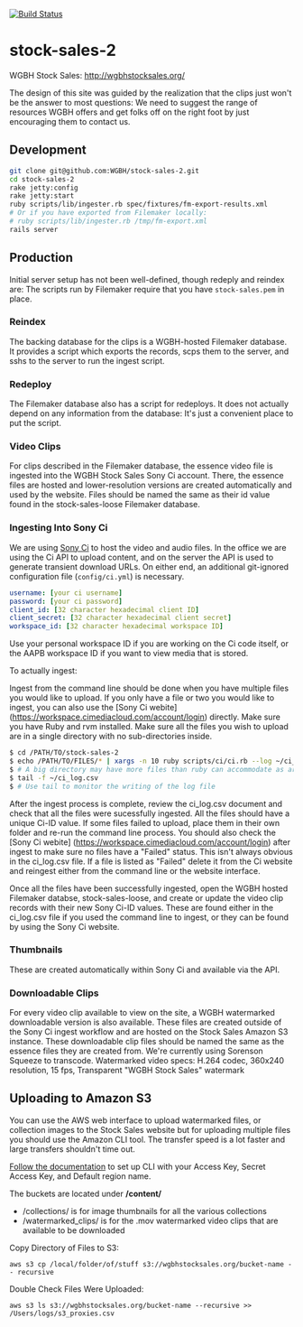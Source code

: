 [![Build Status](https://travis-ci.org/WGBH/stock-sales-2.svg?branch=master)](https://travis-ci.org/WGBH/stock-sales-2)

# stock-sales-2

WGBH Stock Sales: http://wgbhstocksales.org/

The design of this site was guided by the realization that the clips just won't be the answer to most questions:
We need to suggest the range of resources WGBH offers and get folks off on the right foot by just encouraging
them to contact us.

## Development

```bash
git clone git@github.com:WGBH/stock-sales-2.git
cd stock-sales-2
rake jetty:config
rake jetty:start
ruby scripts/lib/ingester.rb spec/fixtures/fm-export-results.xml
# Or if you have exported from Filemaker locally:
# ruby scripts/lib/ingester.rb /tmp/fm-export.xml
rails server
```

## Production

Initial server setup has not been well-defined, though redeply and reindex are: The scripts run by Filemaker require that you have `stock-sales.pem` in place.

### Reindex

The backing database for the clips is a WGBH-hosted Filemaker database. It provides a script which exports the records, scps them to the server, and sshs to the server to run the ingest script.

### Redeploy

The Filemaker database also has a script for redeploys. It does not actually depend on any information from the database: It's just a convenient place to put the script.

### Video Clips

For clips described in the Filemaker database, the essence video file is ingested into the WGBH Stock Sales Sony Ci account.  There, the essence files are hosted and lower-resolution versions are created automatically and used by the website.  Files should be named the same as their id value found in the stock-sales-loose Filemaker database.

### Ingesting Into Sony Ci

We are using [Sony Ci](http://developers.cimediacloud.com) to host the video and audio files.
In the office we are using the Ci API to upload content, and on the server the API
is used to generate transient download URLs. On either end, an additional 
git-ignored configuration file (`config/ci.yml`) is necessary.

```yaml
username: [your ci username]
password: [your ci password]
client_id: [32 character hexadecimal client ID]
client_secret: [32 character hexadecimal client secret]
workspace_id: [32 character hexadecimal workspace ID]
```

Use your personal workspace ID if you are working on the Ci code itself, or the 
AAPB workspace ID if you want to view media that is stored.

To actually ingest:

Ingest from the command line should be done when you have multiple files you would like to upload.
If you only have a file or two you would like to ingest, you can also use the [Sony Ci webite] (https://workspace.cimediacloud.com/account/login) directly.
Make sure you have Ruby and rvm installed.
Make sure all the files you wish to upload are in a single directory with no sub-directories inside.

```bash
$ cd /PATH/TO/stock-sales-2
$ echo /PATH/TO/FILES/* | xargs -n 10 ruby scripts/ci/ci.rb --log ~/ci_log.csv --up
$ # A big directory may have more files than ruby can accommodate as arguments, so xargs
$ tail -f ~/ci_log.csv
$ # Use tail to monitor the writing of the log file
```
After the ingest process is complete, review the ci_log.csv document and check that all the files were sucessfully ingested.  All the files should have a unique Ci-ID value.  If some files failed to upload, place them in their own folder and re-run the command line process.
You should also check the [Sony Ci webite] (https://workspace.cimediacloud.com/account/login) after ingest to make sure no files have a "Failed" status.  This isn't always obvious in the ci_log.csv file.  If a file is listed as "Failed" delete it from the Ci website and reingest either from the command line or the website interface.

Once all the files have been successfully ingested, open the WGBH hosted Filemaker databse, stock-sales-loose, and create or update the video clip records with their new Sony Ci-ID values.  These are found either in the ci_log.csv file if you used the command line to ingest, or they can be found by using the Sony Ci website.

### Thumbnails

These are created automatically within Sony Ci and available via the API.

### Downloadable Clips

For every video clip available to view on the site, a WGBH watermarked downloadable version is also available.  These files are created outside of the Sony Ci ingest workflow and are hosted on the Stock Sales Amazon S3 instance.  These downloadable clip files should be named the same as the essence files they are created from.  We're currently using Sorenson Squeeze to transcode.
Watermarked video specs: H.264 codec, 360x240 resolution, 15 fps, Transparent "WGBH Stock Sales" watermark

## Uploading to Amazon S3

You can use the AWS web interface to upload watermarked files, or collection images to the Stock Sales website but for uploading multiple files you should use the Amazon CLI tool.  The transfer speed is a lot faster and large transfers shouldn't time out.

[Follow the documentation](http://docs.aws.amazon.com/cli/latest/userguide/cli-chap-getting-started.html) to set up CLI with your Access Key, Secret Access Key, and Default region name.

The buckets are located under **/content/**

- /collections/ is for image thumbnails for all the various collections
- /watermarked_clips/ is for the .mov watermarked video clips that are available to be downloaded


Copy Directory of Files to S3:
```
aws s3 cp /local/folder/of/stuff s3://wgbhstocksales.org/bucket-name -- recursive
```

Double Check Files Were Uploaded:
```
aws s3 ls s3://wgbhstocksales.org/bucket-name --recursive >> /Users/logs/s3_proxies.csv
```
